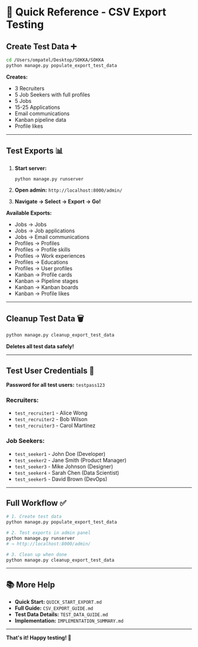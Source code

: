 # 🚀 Quick Reference - CSV Export Testing

## Create Test Data ➕

```bash
cd /Users/ompatel/Desktop/SOKKA/SOKKA
python manage.py populate_export_test_data
```

**Creates:**
- 3 Recruiters
- 5 Job Seekers with full profiles
- 5 Jobs
- 15-25 Applications
- Email communications
- Kanban pipeline data
- Profile likes

---

## Test Exports 📊

1. **Start server:**
   ```bash
   python manage.py runserver
   ```

2. **Open admin:** `http://localhost:8000/admin/`

3. **Navigate → Select → Export → Go!**

**Available Exports:**
- Jobs → Jobs
- Jobs → Job applications
- Jobs → Email communications
- Profiles → Profiles
- Profiles → Profile skills
- Profiles → Work experiences
- Profiles → Educations
- Profiles → User profiles
- Kanban → Profile cards
- Kanban → Pipeline stages
- Kanban → Kanban boards
- Kanban → Profile likes

---

## Cleanup Test Data 🗑️

```bash
python manage.py cleanup_export_test_data
```

**Deletes all test data safely!**

---

## Test User Credentials 🔑

**Password for all test users:** `testpass123`

### Recruiters:
- `test_recruiter1` - Alice Wong
- `test_recruiter2` - Bob Wilson
- `test_recruiter3` - Carol Martinez

### Job Seekers:
- `test_seeker1` - John Doe (Developer)
- `test_seeker2` - Jane Smith (Product Manager)
- `test_seeker3` - Mike Johnson (Designer)
- `test_seeker4` - Sarah Chen (Data Scientist)
- `test_seeker5` - David Brown (DevOps)

---

## Full Workflow ✅

```bash
# 1. Create test data
python manage.py populate_export_test_data

# 2. Test exports in admin panel
python manage.py runserver
# → http://localhost:8000/admin/

# 3. Clean up when done
python manage.py cleanup_export_test_data
```

---

## 📚 More Help

- **Quick Start:** `QUICK_START_EXPORT.md`
- **Full Guide:** `CSV_EXPORT_GUIDE.md`
- **Test Data Details:** `TEST_DATA_GUIDE.md`
- **Implementation:** `IMPLEMENTATION_SUMMARY.md`

---

**That's it! Happy testing! 🎉**

